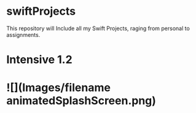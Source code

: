# swiftProjects
<p> This repository will Include all my Swift Projects, raging from personal to assignments.<p>

<h1> Intensive 1.2<h1>
![](Images/filename animatedSplashScreen.png)
